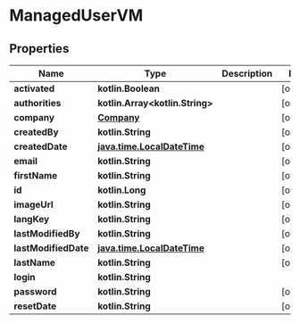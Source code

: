 
# ManagedUserVM

## Properties
Name | Type | Description | Notes
------------ | ------------- | ------------- | -------------
**activated** | **kotlin.Boolean** |  |  [optional]
**authorities** | **kotlin.Array&lt;kotlin.String&gt;** |  |  [optional]
**company** | [**Company**](Company.md) |  |  [optional]
**createdBy** | **kotlin.String** |  |  [optional]
**createdDate** | [**java.time.LocalDateTime**](java.time.LocalDateTime.md) |  |  [optional]
**email** | **kotlin.String** |  |  [optional]
**firstName** | **kotlin.String** |  |  [optional]
**id** | **kotlin.Long** |  |  [optional]
**imageUrl** | **kotlin.String** |  |  [optional]
**langKey** | **kotlin.String** |  |  [optional]
**lastModifiedBy** | **kotlin.String** |  |  [optional]
**lastModifiedDate** | [**java.time.LocalDateTime**](java.time.LocalDateTime.md) |  |  [optional]
**lastName** | **kotlin.String** |  |  [optional]
**login** | **kotlin.String** |  | 
**password** | **kotlin.String** |  |  [optional]
**resetDate** | **kotlin.String** |  |  [optional]



